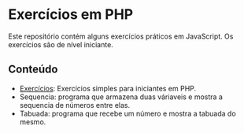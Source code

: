 # Exercícios em PHP

Este repositório contém alguns exercícios práticos em JavaScript. Os exercícios são de nível iniciante.

## Conteúdo

- [Exercícios](exercicios): Exercícios simples para iniciantes em PHP.
- Sequencia: programa que armazena duas váriaveis e mostra a sequencia de números entre elas.
- Tabuada: programa que recebe um número e mostra a tabuada do mesmo.
